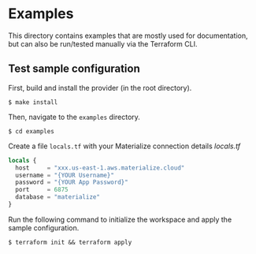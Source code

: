 # Examples

This directory contains examples that are mostly used for documentation, but can also be run/tested manually via the Terraform CLI.

## Test sample configuration

First, build and install the provider (in the root directory).

```shell
$ make install
```

Then, navigate to the `examples` directory. 

```shell
$ cd examples
```

Create a file `locals.tf` with your Materialize connection details
*locals.tf*
```terraform
locals {
  host     = "xxx.us-east-1.aws.materialize.cloud"
  username = "{YOUR Username}"
  password = "{YOUR App Password}"
  port     = 6875
  database = "materialize"
}
```

Run the following command to initialize the workspace and apply the sample configuration.

```shell
$ terraform init && terraform apply
```
